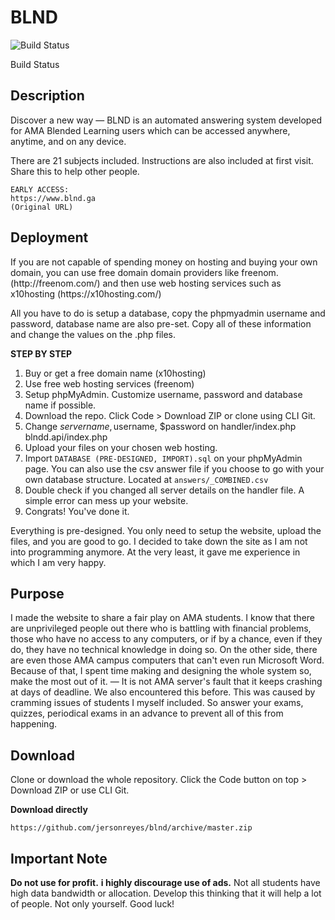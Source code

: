 <h1 id="blnd">BLND</h1>
<div class="figure">
<img src="https://secure.travis-ci.org/gabordemooij/stamp.png" alt="Build Status" /><p class="caption">Build Status</p>
</div>
<h2 id="description">Description</h2>
<p>Discover a new way — BLND is an automated answering system developed for AMA Blended Learning users which can be accessed anywhere, anytime, and on any device.</p>
<p>There are 21 subjects included. Instructions are also included at first visit. Share this to help other people.</p>
<pre><code>EARLY ACCESS:
https://www.blnd.ga 
(Original URL)</code></pre>
<h2 id="deployment">Deployment</h2>
<p>If you are not capable of spending money on hosting and buying your own domain, you can use free domain domain providers like freenom. (http://freenom.com/) and then use web hosting services such as x10hosting (https://x10hosting.com/)</p>
<p>All you have to do is setup a database, copy the phpmyadmin username and password, database name are also pre-set. Copy all of these information and change the values on the .php files.</p>
<p><strong>STEP BY STEP</strong></p>
<ol style="list-style-type: decimal">
<li>Buy or get a free domain name (x10hosting)</li>
<li>Use free web hosting services (freenom)</li>
<li>Setup phpMyAdmin. Customize username, password and database name if possible.</li>
<li>Download the repo. Click Code &gt; Download ZIP or clone using CLI Git.</li>
<li>Change <span class="math"><em>s</em><em>e</em><em>r</em><em>v</em><em>e</em><em>r</em><em>n</em><em>a</em><em>m</em><em>e</em>, </span>username, $password on handler/index.php blndd.api/index.php</li>
<li>Upload your files on your chosen web hosting.</li>
<li>Import <code>DATABASE (PRE-DESIGNED, IMPORT).sql</code> on your phpMyAdmin page. You can also use the csv answer file if you choose to go with your own database structure. Located at <code>answers/_COMBINED.csv</code></li>
<li>Double check if you changed all server details on the handler file. A simple error can mess up your website.</li>
<li>Congrats! You've done it.</li>
</ol>
<p>Everything is pre-designed. You only need to setup the website, upload the files, and you are good to go. I decided to take down the site as I am not into programming anymore. At the very least, it gave me experience in which I am very happy.</p>
<h2 id="purpose">Purpose</h2>
<p>I made the website to share a fair play on AMA students. I know that there are unprivileged people out there who is battling with financial problems, those who have no access to any computers, or if by a chance, even if they do, they have no technical knowledge in doing so. On the other side, there are even those AMA campus computers that can't even run Microsoft Word. Because of that, I spent time making and designing the whole system so, make the most out of it. — It is not AMA server's fault that it keeps crashing at days of deadline. We also encountered this before. This was caused by cramming issues of students I myself included. So answer your exams, quizzes, periodical exams in an advance to prevent all of this from happening.</p>
<h2 id="download">Download</h2>
<p>Clone or download the whole repository. Click the Code button on top &gt; Download ZIP or use CLI Git.</p>
<p><strong>Download directly</strong></p>
<pre><code>https://github.com/jersonreyes/blnd/archive/master.zip</code></pre>
<h2 id="important-note">Important Note</h2>
<p><strong>Do not use for profit.</strong> <strong>i highly discourage use of ads.</strong> Not all students have high data bandwidth or allocation. Develop this thinking that it will help a lot of people. Not only yourself. Good luck!</p>
